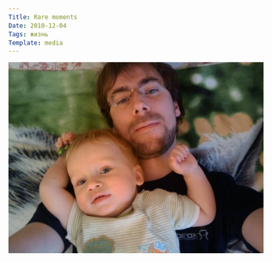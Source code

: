 ```yaml
---
Title: Rare moments
Date: 2010-12-04
Tags: жизнь
Template: media
---
```


![Rare moments](images/rare_moments.jpg)